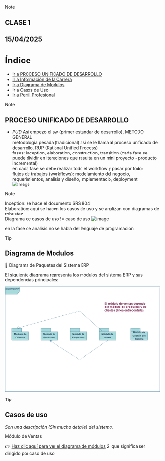 
> [!NOTE]
> ## CLASE 1
> ## 15/04/2025

# Índice

- [Ir a PROCESO UNIFICADO DE DESARROLLO](#proceso-unificado-de-desarrollo)
- [Ir a Información de la Carrera](#información-de-la-carrera)
- [Ir a Diagrama de Modulos](#diagrama-de-modulos)
- [Ir a Casos de Uso](#casos-de-uso)
- [Ir a Perfil Profesional](#perfil-profesional)


> [!NOTE]
> ## PROCESO UNIFICADO DE DESARROLLO
> - *PUD* Asi empezo el sw (primer estandar de desarrollo), METODO GENERAL <br>
> metodologia pesada (tradicional) asi se le llama al proceso unificado de desarrollo.                             RUP (Rational Unified Process) <br>
> fases: inception, elaboration, construction, transition (cada fase se puede dividir en iteraciones que resulta en un mini proyecto - producto incremental) <br>
> en cada fase se debe realizar todo el workflow y pasar por todo: <br>
> flujos de trabajos (workflows): modelamiento del negocio, requerimientos, analisis y diseño, implementacio, deployment,  <br>
![image](https://github.com/user-attachments/assets/86242da9-1f92-40b1-b181-24f9e7e8b6df)

> [!NOTE]
> Inception: se hace el documento SRS 804 <br>
> Elaboration: aqui se hacen los casos de uso y se analizan con diagramas de robustez  <br>
> Diagrama de casos de uso != caso de uso
![image](https://github.com/user-attachments/assets/55700b8d-4c5a-407d-8181-51753d3a1017)

en la fase de analisis no se habla del lenguaje de programacion

> [!TIP]
> ## Diagrama de Modulos
>  🧩 Diagrama de Paquetes del Sistema ERP
>
> El siguiente diagrama representa los módulos del sistema ERP y sus dependencias principales:
>
> ![Diagrama de paquetes](docs/diagrama-paquetes.png) <br>

> [!TIP]
> ## Casos de uso
> *Son una descripción (Sin mucho detalle) del sistema.*
>
>  Módulo de Ventas
> 
> 👉 [Haz clic aquí para ver el diagrama de módulos](https://juansuarezb/AplicacionesWeb/diagrama-paquetes.drawio.html)
> 2. 
que significa ser dirigido por caso de uso.


